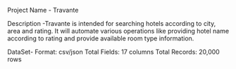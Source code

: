 Project Name        -   Travante

Description -Travante is intended for searching hotels according to city, area and rating. It will automate various operations like providing hotel name according to rating and provide available room type information.

DataSet-
Format: csv/json
Total Fields: 17 columns 
Total Records: 20,000 rows


